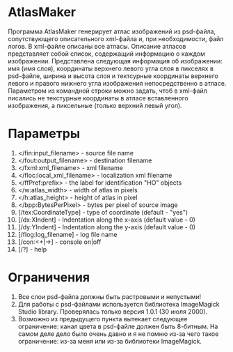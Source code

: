 # AtlasMaker
Программа AtlasMaker генерирует атлас изображений из psd-файла, сопутствующего описательного xml-файла и, при необходимости, файл логов. В xml-файле описаны все атласы. Описание атласов представляет собой список, содержащий информацию о каждом изображении. Представлена следующая информация об изображении: имя (имя слоя), координаты верхнего левого угла слоя в пикселях в psd-файле, ширина и высота слоя и тектсурные координаты верхнего левого и правого нижнего угла изображения непосредственно в атласе. Параметром из командной строки можно задать, чтоб в xml-файл писались не текстурные координаты в атласе вставленного изображения, а пиксельные (только верхний левый угол).
# Параметры
<ol>
  <li>&lt;/fin:input_filename>      - source file name</li>
  <li>&lt;/fout:output_filename>    - destination filename</li>
  <li>&lt;/fxml:xml_filename>       - xml filename</li>
  <li>&lt;/floc:local_xml_filename> - localization xml filename</li>
  <li>&lt;/ffPref:prefix>           - the label for identification "HO" objects</li>
  <li>&lt;/w:atlas_width>           - width of atlas in pixels</li>
  <li>&lt;/h:atlas_height>          - height of atlas in pixel</li>
  <li>&lt;/bpp:BytesPerPixel>       - bytes per pixel of source image</li>
  <li>[/tex:CoordinateType]         - type of coordinate <yes/no> (default - "yes")</li>
  <li>[/dx:XIndent]                 - Indentation along the x-axis (default value - 0)</li>
  <li>[/dy:YIndent]                 - Indentation along the y-axis (default value - 0)</li>
  <li>[/flog:log_filename]          - log file name</li>
  <li>[/con:<+|->]                  - console on|off</li>
  <li>[/?]                          - help</li>
</ol>

# Ограничения
<ol>
  <li>Все слои psd-файла должны быть растровыми и непустыми!</li>
  <li>Для работы с psd-файлами используется библиотека ImageMagick Studio library. Проверялась только версия 1.0.1 (30 июля 2000).</li>
  <li>Возможно из предыдущего пункта вытекает следующее ограничение: канал цвета в psd-файле должен быть 8-битным. На самом деле дело было очень давно и я не помню из-за чего такое ограничение: из-за меня или из-за библиотеки ImageMagick.</li>
</ol>
